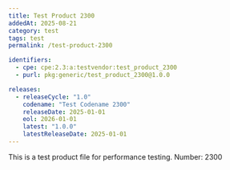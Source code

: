 ```yaml
---
title: Test Product 2300
addedAt: 2025-08-21
category: test
tags: test
permalink: /test-product-2300

identifiers:
  - cpe: cpe:2.3:a:testvendor:test_product_2300
  - purl: pkg:generic/test_product_2300@1.0.0

releases:
  - releaseCycle: "1.0"
    codename: "Test Codename 2300"
    releaseDate: 2025-01-01
    eol: 2026-01-01
    latest: "1.0.0"
    latestReleaseDate: 2025-01-01
---
```


This is a test product file for performance testing. Number: 2300
